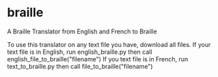 # braille
A Braille Translator from English and French to Braille

To use this translator on any text file you have, download all files. 
If your text file is in English, run english_braille.py then call english_file_to_braille("filename")
If you text file is in French, run text_to_braille.py then call file_to_braille("filename")

